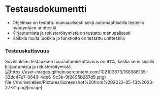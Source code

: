 # Testausdokumentti
* Ohjelmaa on testattu manuaalisesti sekä automaattiseilla testeillä hyödyntäen unittestiä.
* Kirjautumista ja rekisteröitymistä on testattu manuaalisesti
* Kaikkia muita luokkia ja funktioita on testattu unittestilla

### Testauskattavuus
Sovelluksen testauksen haarautumiskattavuus on 61%, koska se ei sisällä kirjautumista ja rekisteröitymistä.
![https://user-images.githubusercontent.com/102103873/168386135-32dc47e7-0646-4de6-9c3b-9f2895b267d9.png)
file:///home/rellen/Pictures/Screenshot%20from%202022-05-13%2023-27-31.png![image]](https://user-images.githubusercontent.com/102103873/168386652-bb2e1124-35d2-471e-b13b-0029030c3c02.png)
